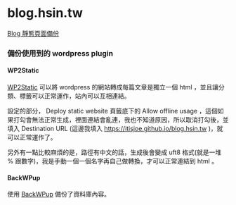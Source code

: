 # blog.hsin.tw

[Blog 靜態頁面備份](https://itisjoe.github.io/blog.hsin.tw)

### 備份使用到的 wordpress plugin 

#### WP2Static

[WP2Static](https://wordpress.org/plugins/static-html-output-plugin/) 可以將 wordpress 的網站轉成每篇文章是獨立一個 html ，並且讓分類、標籤可以正常運作，站內可以互相連結。

設定的部分， Deploy static website 頁籤底下的 Allow offline usage ，這個如果打勾會無法正常生成，裡面連結會亂連，我也不知道原因，所以取消打勾後，並填入 Destination URL (這邊我填入 https://itisjoe.github.io/blog.hsin.tw )，就可以正常運作了。

另外有一點比較麻煩的是，路徑有中文的話，生成後會變成 uft8 格式(就是一堆 % 跟數字)，我是手動一個一個名字再自己做轉換，才可以正常連結到 html 。

#### BackWPup

使用 [BackWPup](https://wordpress.org/plugins/backwpup/) 備份了資料庫內容。





